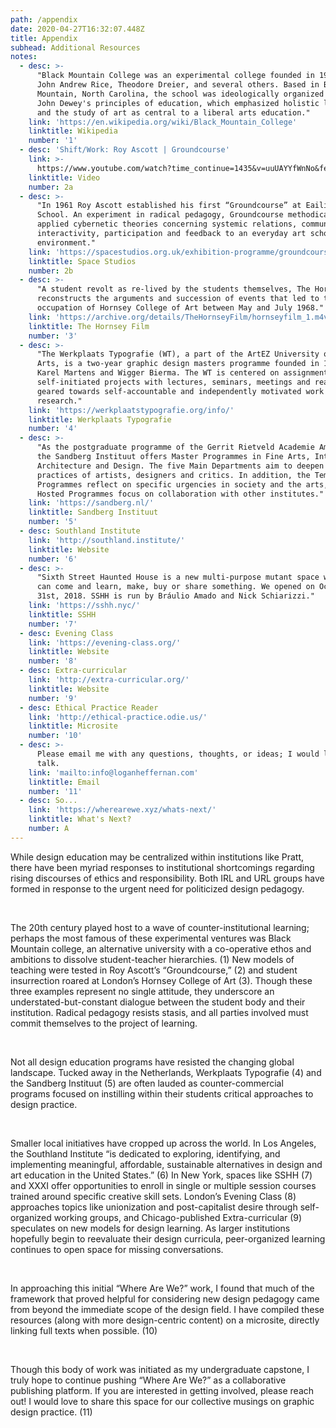 ```yaml
---
path: /appendix
date: 2020-04-27T16:32:07.448Z
title: Appendix
subhead: Additional Resources
notes:
  - desc: >-
      "Black Mountain College was an experimental college founded in 1933 by
      John Andrew Rice, Theodore Dreier, and several others. Based in Black
      Mountain, North Carolina, the school was ideologically organized around
      John Dewey's principles of education, which emphasized holistic learning
      and the study of art as central to a liberal arts education."
    link: 'https://en.wikipedia.org/wiki/Black_Mountain_College'
    linktitle: Wikipedia
    number: '1'
  - desc: 'Shift/Work: Roy Ascott | Groundcourse'
    link: >-
      https://www.youtube.com/watch?time_continue=1435&v=uuUAYYfWnNo&feature=emb_logo
    linktitle: Video
    number: 2a
  - desc: >-
      "In 1961 Roy Ascott established his first “Groundcourse” at Eailing Art
      School. An experiment in radical pedagogy, Groundcourse methodically
      applied cybernetic theories concerning systemic relations, communication,
      interactivity, participation and feedback to an everyday art school
      environment."
    link: 'https://spacestudios.org.uk/exhibition-programme/groundcourse/'
    linktitle: Space Studios
    number: 2b
  - desc: >-
      "A student revolt as re-lived by the students themselves, The Hornsey Film
      reconstructs the arguments and succession of events that led to the
      occupation of Hornsey College of Art between May and July 1968."
    link: 'https://archive.org/details/TheHornseyFilm/hornseyfilm_1.m4v'
    linktitle: The Hornsey Film
    number: '3'
  - desc: >-
      "The Werkplaats Typografie (WT), a part of the ArtEZ University of the
      Arts, is a two-year graphic design masters programme founded in 1998 by
      Karel Martens and Wigger Bierma. The WT is centered on assignments and
      self-initiated projects with lectures, seminars, meetings and readings
      geared towards self-accountable and independently motivated work and
      research."
    link: 'https://werkplaatstypografie.org/info/'
    linktitle: Werkplaats Typografie
    number: '4'
  - desc: >-
      "As the postgraduate programme of the Gerrit Rietveld Academie Amsterdam,
      the Sandberg Instituut offers Master Programmes in Fine Arts, Interior
      Architecture and Design. The five Main Departments aim to deepen the
      practices of artists, designers and critics. In addition, the Temporary
      Programmes reflect on specific urgencies in society and the arts, and the
      Hosted Programmes focus on collaboration with other institutes."
    link: 'https://sandberg.nl/'
    linktitle: Sandberg Instituut
    number: '5'
  - desc: Southland Institute
    link: 'http://southland.institute/'
    linktitle: Website
    number: '6'
  - desc: >-
      "Sixth Street Haunted House is a new multi-purpose mutant space where you
      can come and learn, make, buy or share something. We opened on October
      31st, 2018. SSHH is run by Bráulio Amado and Nick Schiarizzi."
    link: 'https://sshh.nyc/'
    linktitle: SSHH
    number: '7'
  - desc: Evening Class
    link: 'https://evening-class.org/'
    linktitle: Website
    number: '8'
  - desc: Extra-curricular
    link: 'http://extra-curricular.org/'
    linktitle: Website
    number: '9'
  - desc: Ethical Practice Reader
    link: 'http://ethical-practice.odie.us/'
    linktitle: Microsite
    number: '10'
  - desc: >-
      Please email me with any questions, thoughts, or ideas; I would love to
      talk.
    link: 'mailto:info@loganheffernan.com'
    linktitle: Email
    number: '11'
  - desc: So...
    link: 'https://wherearewe.xyz/whats-next/'
    linktitle: What's Next?
    number: A
---
```

While design education may be centralized within institutions like Pratt, there have been myriad responses to institutional shortcomings regarding rising discourses of ethics and responsibility. Both IRL and URL groups have formed in response to the urgent need for politicized design pedagogy.

<br/>

The 20th century played host to a wave of counter-institutional learning; perhaps the most famous of these experimental ventures was Black Mountain college, an alternative university with a co-operative ethos and ambitions to dissolve student-teacher hierarchies. <span class="contentNote">(1)</span> New models of teaching were tested in Roy Ascott’s “Groundcourse,” <span class="contentNote">(2)</span> and student insurrection roared at London’s Hornsey College of Art <span class="contentNote">(3)</span>. Though these three examples represent no single attitude, they underscore an understated-but-constant dialogue between the student body and their institution. Radical pedagogy resists stasis, and all parties involved must commit themselves to the project of learning.

<br/>

Not all design education programs have resisted the changing global landscape. Tucked away in the Netherlands, Werkplaats Typografie <span class="contentNote">(4)</span> and the Sandberg Instituut <span class="contentNote">(5)</span> are often lauded as counter-commercial programs focused on instilling within their students critical approaches to design practice.

<br/>

Smaller local initiatives have cropped up across the world. In Los Angeles, the Southland Institute “is dedicated to exploring, identifying, and implementing meaningful, affordable, sustainable alternatives in design and art education in the United States.” <span class="contentNote">(6)</span> In New York, spaces like SSHH <span class="contentNote">(7)</span> and XXXI offer opportunities to enroll in single or multiple session courses trained around specific creative skill sets. London’s Evening Class <span class="contentNote">(8)</span> approaches topics like unionization and post-capitalist desire through self-organized working groups, and Chicago-published Extra-curricular <span class="contentNote">(9)</span> speculates on new models for design learning. As larger institutions hopefully begin to reevaluate their design curricula, peer-organized learning continues to open space for missing conversations.

<br/>

In approaching this initial “Where Are We?” work, I found that much of the framework that proved helpful for considering new design pedagogy came from beyond the immediate scope of the design field. I have compiled these resources (along with more design-centric content) on a microsite, directly linking full texts when possible. <span class="contentNote">(10)</span>

<br/>

Though this body of work was initiated as my undergraduate capstone, I truly hope to continue pushing “Where Are We?” as a collaborative publishing platform. If you are interested in getting involved, please reach out! I would love to share this space for our collective musings on graphic design practice. <span class="contentNote">(11)</span>
